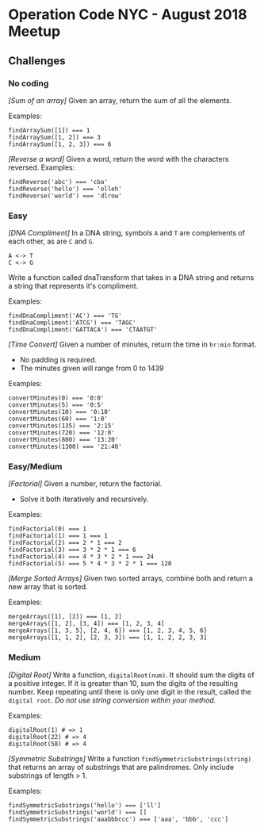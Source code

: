 # Operation Code NYC - August 2018 Meetup

## Challenges

### No coding

*[Sum of an array]*
Given an array, return the sum of all the elements.

Examples:
```
findArraySum([1]) === 1
findArraySum([1, 2]) === 3
findArraySum([1, 2, 3]) === 6
```

*[Reverse a word]*
Given a word, return the word with the characters reversed.
Examples:
```
findReverse('abc') === 'cba'
findReverse('hello') === 'olleh'
findReverse('world') === 'dlrow'
```

### Easy

*[DNA Compliment]*
In a DNA string, symbols `A` and `T` are complements of each other, as are `C` and `G`.
```
A <-> T
C <-> G
```
Write a function called dnaTransform that takes in a DNA string and returns a string that represents it's compliment.

Examples:
```
findDnaCompliment('AC') === 'TG'
findDnaCompliment('ATCG') === 'TAGC'
findDnaCompliment('GATTACA') === 'CTAATGT'
```

*[Time Convert]*
Given a number of minutes, return the time in `hr:min` format.
* No padding is required.
* The minutes given will range from 0 to 1439

Examples:
```
convertMinutes(0) === '0:0'
convertMinutes(5) === '0:5'
convertMinutes(10) === '0:10'
convertMinutes(60) === '1:0'
convertMinutes(135) === '2:15'
convertMinutes(720) === '12:0'
convertMinutes(800) === '13:20'
convertMinutes(1300) === '21:40'
```

### Easy/Medium

*[Factorial]*
Given a number, return the factorial.
* Solve it both iteratively and recursively.

Examples:
```
findFactorial(0) === 1
findFactorial(1) === 1 === 1
findFactorial(2) === 2 * 1 === 2
findFactorial(3) === 3 * 2 * 1 === 6
findFactorial(4) === 4 * 3 * 2 * 1 === 24
findFactorial(5) === 5 * 4 * 3 * 2 * 1 === 120
```

*[Merge Sorted Arrays]*
Given two sorted arrays, combine both and return a new array that is sorted.

Examples:
```
mergeArrays([1], [2]) === [1, 2]
mergeArrays([1, 2], [3, 4]) === [1, 2, 3, 4]
mergeArrays([1, 3, 5], [2, 4, 6]) === [1, 2, 3, 4, 5, 6]
mergeArrays([1, 1, 2], [2, 3, 3]) === [1, 1, 2, 2, 3, 3]
```

### Medium

*[Digital Root]*
Write a function, `digitalRoot(num)`. It should sum the digits of a positive integer. If it is greater than 10, sum the digits of the resulting number. Keep repeating until there is only one digit in the result, called the `digital root`. _Do not use string conversion within your method._

Examples:
```
digitalRoot(1) # => 1
digitalRoot(22) # => 4
digitalRoot(58) # => 4
```

*[Symmetric Substrings]*
Write a function `findSymmetricSubstrings(string)` that returns an array of substrings that are palindromes. Only include substrings of length > 1.

Examples:
```
findSymmetricSubstrings('hello') === ['ll']
findSymmetricSubstrings('world') === []
findSymmetricSubstrings('aaabbbccc') === ['aaa', 'bbb', 'ccc']
```
